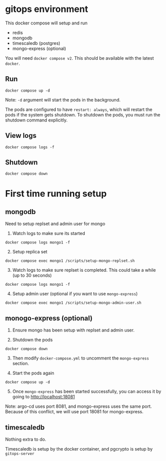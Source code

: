 # gitops environment

This docker compose will setup and run
- redis
- mongodb
- timescaledb (postgres)
- mongo-express (optional)

You will need `docker compose v2`. This should be available with the latest `docker`.

## Run

```
docker compose up -d
```

Note: `-d` argument will start the pods in the background.

The pods are configured to have `restart: always`, which will restart the pods if the system gets shutdown.
To shutdown the pods, you must run the shutdown command explicitly.

## View logs
```
docker compose logs -f
```

## Shutdown

```
docker compose down
```

# First time running setup

## mongodb

Need to setup replset and admin user for mongo

1. Watch logs to make sure its started
```
docker compose logs mongo1 -f
```

2. Setup replica set
```
docker compose exec mongo1 /scripts/setup-mongo-replset.sh
```

3. Watch logs to make sure replset is completed. This could take a while (up to 30 seconds)
```
docker compose logs mongo1 -f
```

4. Setup admin user (optional if you want to use `mongo-express`)
```
docker compose exec mongo1 /scripts/setup-mongo-admin-user.sh
```

## monogo-express (optional)

1. Ensure mongo has been setup with replset and admin user.

2. Shutdown the pods

```
docker compose down
```

3. Then modify `docker-compose.yml` to uncomment the `mongo-express` section.

4. Start the pods again

```
docker compose up -d
```

5. Once `mongo-express` has been started successfully, you can access it by going to [http://localhost:18081](http://localhost:18081)

Note: argo-cd uses port 8081, and mongo-express uses the same port. Because of this conflict, we will use port 18081 for mongo-express.

## timescaledb

Nothing extra to do.

Timescaledb is setup by the docker container, and pgcrypto is setup by `gitops-server`
